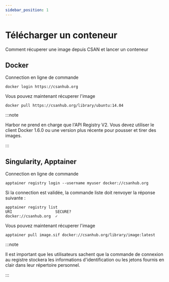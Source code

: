 ```yaml
---
sidebar_position: 1
---
```


# Télécharger un conteneur

Comment récuperer une image depuis CSAN et lancer un conteneur


## Docker

Connection en ligne de commande

```
docker login https://csanhub.org
```

Vous pouvez maintenant récuperer l'image

```
docker pull https://csanhub.org/library/ubuntu:14.04
```

:::note

Harbor ne prend en charge que l'API Registry V2. Vous devez utiliser le client Docker 1.6.0 ou une version plus récente pour pousser et tirer des images. 

:::

## Singularity, Apptainer

Connection en ligne de commande

```
apptainer registry login --username myuser docker://csanhub.org
```
Si la connection est validée, la commande liste doit renvoyer la réponse suivante :

```
apptainer registry list
URI                   SECURE?
docker://csanhub.org  ✓
```


Vous pouvez maintenant récuperer l'image


```
apptainer pull image.sif docker://csanhub.org/library/image:latest
```

:::note

Il est important que les utilisateurs sachent que la commande de connexion au registre stockera les informations d'identification ou les jetons fournis en clair dans leur répertoire personnel.

:::
